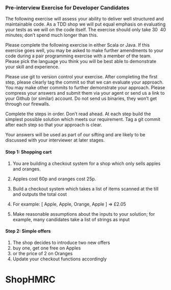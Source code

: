 

### Pre-interview Exercise for Developer Candidates
The following exercise will assess your ability to deliver well structured and maintainable
code. As a TDD shop we will put equal emphasis on evaluating your tests as we will on
the code itself. The exercise should only take 30 ­ 40 minutes; don’t spend much longer
than this.

Please complete the following exercise in either Scala or Java. If this exercise goes well,
you may be asked to make further amendments to your code during a pair programming
exercise with a member of the team. Please pick the language you think you will be best
able to demonstrate your skill and experience.

Please use git to version control your exercise. After completing the first step, please
clearly tag the commit so that we can evaluate your approach. You may make other
commits to further demonstrate your approach. Please compress your answers and
submit them via your agent or send us a link to your Github (or similar) account. Do not
send us binaries, they won’t get through our firewalls.

Complete the steps in order. Don’t read ahead. At each step build the simplest
possible solution which meets our requirement. Tag a git commit after each step
so that your approach is clear.

Your answers will be used as part of our sifting and are likely to be discussed with your
interviewer at later stages.

#### Step 1: Shopping cart
1. You are building a checkout system for a shop which only sells apples and
oranges.

2. Apples cost 60p and oranges cost 25p.

3. Build a checkout system which takes a list of items scanned at the till and outputs
the total cost

4. For example: [ Apple, Apple, Orange, Apple ] => £2.05

5. Make reasonable assumptions about the inputs to your solution; for example, many
candidates take a list of strings as input

#### Step 2: Simple offers
1. The shop decides to introduce two new offers
  2. buy one, get one free on Apples
  3. or the price of 2 on Oranges
4. Update your checkout functions accordingly

# ShopHMRC
